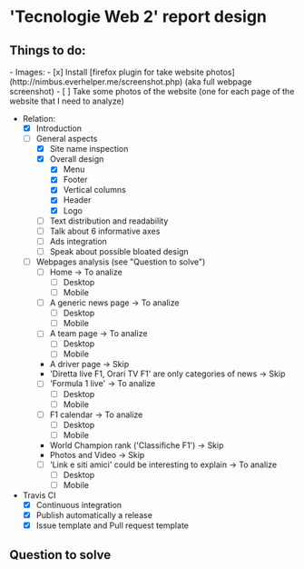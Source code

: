 # 'Tecnologie Web 2' report design

<h2>Things to do:</h2>
- Images:
  - [x] Install [firefox plugin for take website photos](http://nimbus.everhelper.me/screenshot.php) (aka full webpage screenshot)
  - [ ] Take some photos of the website (one for each page of the website that I need to analyze)

- Relation:
  - [x] Introduction
  - [ ] General aspects
    - [x] Site name inspection
    - [x] Overall design
      - [x] Menu
      - [x] Footer
      - [x] Vertical columns
      - [x] Header
      - [x] Logo
    - [ ] Text distribution and readability
    - [ ] Talk about 6 informative axes
    - [ ] Ads integration
    - [ ] Speak about possible bloated design
  - [ ] Webpages analysis (see "Question to solve")
    - [ ] Home -> To analize
      - [ ] Desktop
      - [ ] Mobile
    - [ ] A generic news page -> To analize
      - [ ] Desktop
      - [ ] Mobile
    - [ ] A team page -> To analize
      - [ ] Desktop
      - [ ] Mobile
    - A driver page -> Skip
    - 'Diretta live F1, Orari TV F1' are only categories of news -> Skip
    - [ ] 'Formula 1 live' -> To analize
      - [ ] Desktop
      - [ ] Mobile
    - [ ] F1 calendar -> To analize
      - [ ] Desktop
      - [ ] Mobile
    - World Champion rank ('Classifiche F1') -> Skip
    - Photos and Video -> Skip
    - [ ] 'Link e siti amici' could be interesting to explain -> To analize
      - [ ] Desktop
      - [ ] Mobile
    
- Travis CI
  - [x] Continuous integration
  - [x] Publish automatically a release
  - [x] Issue template and Pull request template

<h2>Question to solve</2>
